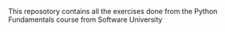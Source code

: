 This reposotory contains all the exercises done from the Python Fundamentals course from Software University
